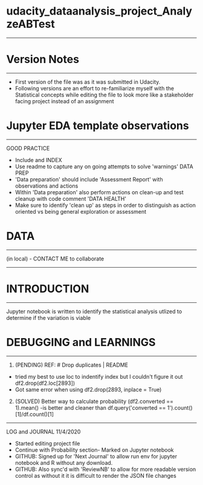 # udacity_dataanalysis_project_AnalyzeABTest

**************************************************************************************************************************************

# Version Notes
---------------
* First version of the file was as it was submitted in Udacity.
* Following versions are an effort to re-familiarize myself with the Statistical 
  concepts while editing the file to look more like a stakeholder facing project instead of an assignment

# Jupyter EDA template observations
-----------------------------------
GOOD PRACTICE
* Include and INDEX
* Use readme to capture any on going attempts to solve 'warnings'
DATA PREP
* 'Data preparation' should include 'Assessment Report' with observations and actions
* Within 'Data preparation' also perform actions on clean-up and test cleanup with code comment 'DATA HEALTH'
* Make sure to identify 'clean up' as steps in order to distinguish as action oriented vs being general exploration or assessment


# DATA 
-------
(in local) - CONTACT ME to collaborate


**************************************************************************************************************************************


# INTRODUCTION
--------------
Jupyter notebook is written to identify the statistical analysis utlized to determine if the variation is viable


# DEBUGGING and LEARNINGS
--------------------------

1. (PENDING) REF: # Drop duplicates | README
- tried my best to use loc to indentify index but I couldn't figure it out
df2.drop(df2.loc[2893])
- Got same error when using
df2.drop(2893, inplace = True)

2. (SOLVED) Better way to calculate probability
(df2.converted == 1).mean()
-is better and cleaner than
df.query('converted == 1').count()[1]/df.count()[1]

----------------------------------------------------------------------------------------------------------------------------------------------------
LOG and JOURNAL
11/4/2020
- Started editing project file
- Continue with Probability section- Marked on Jupyter notebook
- GITHUB: Signed up for 'Next Journal' to allow run env for jupyter notebook and R without any download. 
- GITHUB: Also sync'd with 'ReviewNB' to allow for more readable version control as without it it is difficult to render the JSON file changes

